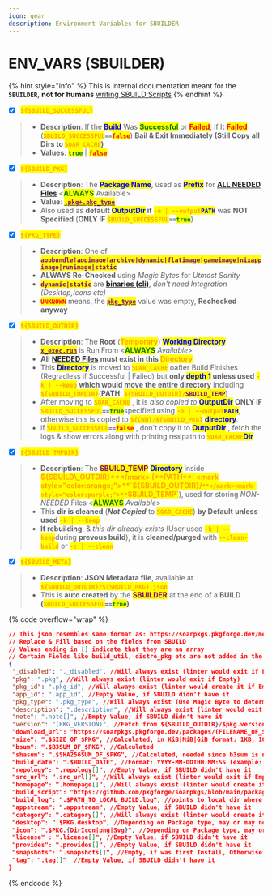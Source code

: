 ```yaml
---
icon: gear
description: Environment Variables for SBUILDER
---
```


# ENV\_VARS (SBUILDER)

{% hint style="info" %}
This is internal documentation meant for the **`SBUILDER`**, **not for humans** [writing SBUILD Scripts](broken-reference)
{% endhint %}

* [x] <mark style="color:orange;">**`${SBUILD_SUCCESSFUL}`**</mark>

> - **Description**: If the <mark style="color:blue;">**Build**</mark> Was <mark style="color:green;">**Successful**</mark> or <mark style="color:red;">**Failed**</mark>, if It <mark style="color:red;">**Failed**</mark> (<mark style="color:orange;">**`SBUILD_SUCCESSFUL`**</mark>**`==`**<mark style="color:red;">**`false`**</mark>) **Bail & Exit Immediately (Still Copy all Dirs to&#x20;**<mark style="color:orange;">**`SOAR_CACHE`**</mark>**)**
> - **Values**: <mark style="color:green;">**`true`**</mark> | <mark style="color:red;">**`false`**</mark>

* [x] <mark style="color:orange;">**`${SBUILD_PKG}`**</mark>

> - **Description**: The <mark style="color:blue;">**Package Name**</mark>, used as <mark style="color:blue;">**Prefix**</mark> for [**ALL NEEDED Files**](needed_files.md) <<mark style="color:green;">**ALWAYS**</mark> Available>
> - **Value**: [<mark style="color:purple;">**`.pkg+.pkg_type`**</mark>](../specification/2.pkg.md)
> - Also used as **default&#x20;**<mark style="color:blue;">**OutputDir**</mark>**&#x20;if** <mark style="color:orange;">**`-o | --output`**</mark><mark style="color:blue;">**`PATH`**</mark> was **NOT Specified** (**ONLY IF** <mark style="color:orange;">**`SBUILD_SUCCESSFUL`**</mark>**`==`**<mark style="color:green;">**`true`**</mark>)

* [x] <mark style="color:orange;">**`${PKG_TYPE}`**</mark>

> - **Description**: One of <mark style="color:purple;">**`appbundle|appimage|archive|dynamic|flatimage|gameimage|nixappimage|runimage|static`**</mark>
> - **ALWAYS Re-Checked** using _Magic Bytes_ for _Utmost Sanity_
> - <mark style="color:purple;">**`dynamic|static`**</mark> are [**binaries (cli)**](../../formats/binaries/), _don't need Integration (Desktop,Icons etc)_
> - <mark style="color:red;">**`UNKNOWN`**</mark> means, the [<mark style="color:purple;">**`pkg_type`**</mark>](../specification/2.pkg.md) value was empty, **Rechecked anyway**

* [x] <mark style="color:orange;">**`${SBUILD_OUTDIR}`**</mark>

> - **Description**: The **Root** (<mark style="color:orange;">**Temporary**</mark>) <mark style="color:blue;">**Working Directory**</mark> [<mark style="color:purple;">**`x_exec.run`**</mark>](../specification/20.x_exec.md) is Run From <<mark style="color:green;">**ALWAYS**</mark> _Available_>
> - **All** [**NEEDED Files**](needed_files.md) **must exist in this&#x20;**<mark style="color:orange;">**Directory**</mark>
> - This <mark style="color:blue;">**Directory**</mark> is moved to <mark style="color:orange;">**`SOAR_CACHE`**</mark> oafter Build Finishes (Regradless if Successful | Failed)  but **only&#x20;**<mark style="color:blue;">**depth 1**</mark>**&#x20;unless used** <mark style="color:orange;">**`-k | --keep`**</mark> **which would move the entire directory** including <mark style="color:orange;">**`${SBUILD_TMPDIR}`**</mark>(**PATH**: <mark style="color:orange;">**`${SBUILD_OUTDIR}/`**</mark><mark style="color:purple;">**`SBUILD_TEMP`**</mark>)
> - After moving to <mark style="color:orange;">**`SOAR_CACHE`**</mark> , it is _also copied to_ <mark style="color:blue;">**OutputDir**</mark> **ONLY IF** <mark style="color:orange;">**`SBUILD_SUCCESSFUL`**</mark>**`==`**<mark style="color:green;">**`true`**</mark>specified using <mark style="color:orange;">**`-o | --output`**</mark><mark style="color:blue;">**`PATH`**</mark>, otherwise this is copied to <mark style="color:orange;">**`${CWD}/${SBUILD_PKG}`**</mark> <mark style="color:blue;">**directory**</mark>.
> - if <mark style="color:orange;">**`SBUILD_SUCCESSFUL`**</mark>**`==`**<mark style="color:red;">**`false`**</mark> , don't copy it to <mark style="color:blue;">**OutputDir**</mark> , fetch the logs & show errors along with printing realpath to <mark style="color:orange;">**`SOAR_CACHE`**</mark><mark style="color:blue;">**Dir**</mark>

* [x] <mark style="color:orange;">**`${SBUILD_TMPDIR}`**</mark>

> - **Description**: The <mark style="color:purple;">**SBUILD\_TEMP**</mark> <mark style="color:blue;">**Directory**</mark> inside <mark style="color:orange;">**${SBUILD\_OUTDIR}**</mark> (**PATH**: <mark style="color:orange;">**`${SBUILD_OUTDIR}/`**</mark><mark style="color:purple;">**`SBUILD_TEMP`**</mark>), used for storing _NON-NEEDED_ Files <<mark style="color:green;">**ALWAYS**</mark> _Available_>
> - This **dir is cleaned** (_**Not Copied**_ to <mark style="color:orange;">**`SOAR_CACHE`**</mark>) **by Default** **unless used** <mark style="color:orange;">**`-k | --keep`**</mark>
> - **If rebuilding**, & _this dir already exists_ (User used <mark style="color:orange;">**`-k | --keep`**</mark>during **prevous build**), it is **cleaned/purged** with <mark style="color:orange;">**`--clean-build`**</mark> or <mark style="color:orange;">**`-c | --clean`**</mark>

* [x] <mark style="color:orange;">**`${SBUILD_META}`**</mark>

> - **Description**: **JSON Metadata file**, available at <mark style="color:orange;">**`${SBUILD_OUTDIR}/${SBUILD_PKG}.json`**</mark>
> - This is **auto created** by the <mark style="color:purple;">**SBUILDER**</mark> at the end of a **BUILD (**<mark style="color:orange;">**`SBUILD_SUCCESSFUL`**</mark>**`==`**<mark style="color:green;">**`true`**</mark>**)**

{% code overflow="wrap" %}
```json
// This json resembles same format as: https://soarpkgs.pkgforge.dev/metadata/METADATA.json
// Replace & Fill based on the fields from SBUILD
// Values ending in [] indicate that they are an array
// Certain Fields like build_util, distro_pkg etc are not added in the metadata
{
 "_disabled": "._disabled", //Will always exist (linter would exit if Empty)
 "pkg": ".pkg", //Will always exist (linter would exit if Empty)
 "pkg_id": ".pkg_id", //Will always exist (linter would create it if Empty)
 "app_id": ".app_id", //Empty Value, if SBUILD didn't have it
 "pkg_type": ".pkg_type", //Will always exist (Use Magic Byte to determine if Empty)
 "description": ".description", //Will always exist (linter would exit if Empty)
 "note": ".note[]", //Empty Value, if SBUILD didn't have it
 "version": "(PKG_VERSION)", //Fetch from ${SBUILD_OUTDIR}/$pkg.version, if empty, create based on: date --utc +"%Y%m%d-%H%M%S"
 "download_url": "https://soarpkgs.pkgforge.dev/packages/(FILENAME_OF_SBUILD_INPUT_FILE)", //This field would be pre-populated if user uses the pkgforge-community Repo (SoarPkgs)
 "size": ".$SIZE_OF_$PKG", //Calculated, in KiB|MiB|GiB format: 1KB, 10MB, 100GB
 "bsum": ".$B3SUM_OF_$PKG", //Calculated
 "shasum": ".$SHA256SUM_OF_$PKG", //Calculated, needed since b3sum is not a coreutil yet
 "build_date": ".$BUILD_DATE", //Format: YYYY-MM-DDTHH:MM:SS (example: 2024-10-08T01:19:56)
 "repology": ".repology[]", //Empty Value, if SBUILD didn't have it
 "src_url": ".src_url[]", //Will always exist (linter would exit if Empty)
 "homepage": ".homepage[]", //Will always exist (linter would create it if Empty)
 "build_script": "https://github.com/pkgforge/soarpkgs/blob/main/packages/ $VALID_PKGSRC", //If this was a local build, just point to local dir where the .SBUILD is stored (The Validated SBUILD file that built it, will copy it to install dir after installation)
 "build_log": ".$PATH_TO_LOCAL_BUILD.log", //points to local dir where the $pkg.log is stored (The log file is saved to install dir after installation or in the OutDir)
 "appstream": ".appstream", //Empty Value, if SBUILD didn't have it
 "category": ".category[]", //Will always exist (linter would create it if Empty)
 "desktop": ".$PKG.desktop", //Depending on Package type, may or may not exist, handled logically
 "icon": ".$PKG.{DirIcon|png|Svg}", //Depending on Package type, may or may not exist, handled logically, using default icon as fallback
 "license" : ".license[]", //Empty Value, if SBUILD didn't have it
 "provides": ".provides[]", //Empty Value, if SBUILD didn't have it
 "snapshots": ".snapshots[]", //Empty, if was first Install, Otherwise (if user used option to backup), refers to previous snapshot
 "tag": ".tag[]"  //Empty Value, if SBUILD didn't have it
}
```
{% endcode %}
